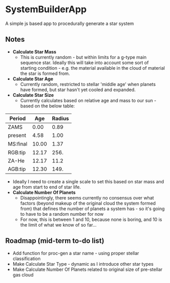 # SystemBuilderApp
A simple js based app to procedurally generate a star system

## Notes

* **Calculate Star Mass** 
  * This is currently random - but within limits for a g-type main sequence star. Ideally this will take into account some sort of starting condition - e.g. the material available in the cloud of material the star is formed from.
* **Calculate Star Age**
  * Currently random, restricted to stellar 'middle age' when planets have formed, but star hasn't yet cooled and expanded.
* **Calculate Star Size**
  * Currently calculates based on relative age and mass to our sun - based on the below table:

Period | Age | Radius
-------|-----|--------
ZAMS | 0.00 | 0.89
present | 4.58 | 1.00
MS:ﬁnal | 10.00 | 1.37
RGB:tip | 12.17 | 256.
ZA-He | 12.17 | 11.2
AGB:tip | 12.30 | 149.

 * Ideally I need to create a single scale to set this based on star mass and age from start to end of star life.
* **Calculate Number Of Planets**
  * Disappointingly, there seems currently no consensus over what factors (beyond makeup of the original cloud the system formed from) that defines the number of planets a system has - so it's going to have to be a random number for now
  * For now, this is between 1 and 10, because none is boring, and 10 is the limit of what we know of so far...
 
## Roadmap (mid-term to-do list)

* Add function for proc-gen a star name - using proper stellar classification
* Make Calculate Star Type - dynamic as I introduce other star types
* Make Calculate Number Of Planets related to original size of pre-stellar gas cloud
